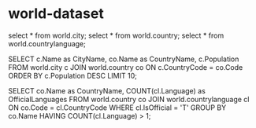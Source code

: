 # world-dataset

select * from world.city;
select * from world.country;
select * from world.countrylanguage;

SELECT c.Name as CityName, co.Name as CountryName, c.Population
FROM world.city c
JOIN world.country co ON c.CountryCode = co.Code
ORDER BY c.Population DESC
LIMIT 10;

SELECT co.Name as CountryName, COUNT(cl.Language) as OfficialLanguages
FROM world.country co
JOIN world.countrylanguage cl ON co.Code = cl.CountryCode
WHERE cl.IsOfficial = 'T'
GROUP BY co.Name
HAVING COUNT(cl.Language) > 1;

